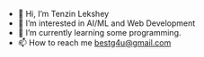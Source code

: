 - 👋 Hi, I’m Tenzin Lekshey
- 👀 I’m interested in AI/ML and Web Development
- 🌱 I’m currently learning some programming.
- 📫 How to reach me bestg4u@gmail.com

<!---
Tenlekshe/Tenlekshe is a ✨ special ✨ repository because its `README.md` (this file) appears on your GitHub profile.
You can click the Preview link to take a look at your changes.
--->
